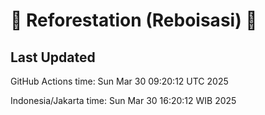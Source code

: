 
# 🌳 Reforestation (Reboisasi) 🌲

## Last Updated

GitHub Actions time: Sun Mar 30 09:20:12 UTC 2025

Indonesia/Jakarta time: Sun Mar 30 16:20:12 WIB 2025
